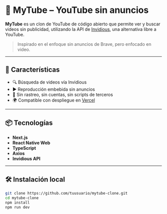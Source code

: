  # 🎥 MyTube – YouTube sin anuncios

**MyTube** es un clon de YouTube de código abierto que permite ver y buscar videos sin publicidad, utilizando la API de [Invidious](https://docs.invidious.io/), una alternativa libre a YouTube.

> Inspirado en el enfoque sin anuncios de Brave, pero enfocado en video.

---

## 🚀 Características

- 🔍 Búsqueda de videos vía Invidious
- ▶️ Reproducción embebida sin anuncios
- 🧼 Sin rastreo, sin cuentas, sin scripts de terceros
- 🌍 Compatible con despliegue en [Vercel](https://vercel.com)

---

## 📦 Tecnologías

- **Next.js**
- **React Native Web**
- **TypeScript**
- **Axios**
- **Invidious API**

---

## 🛠️ Instalación local

```bash
git clone https://github.com/tuusuario/mytube-clone.git
cd mytube-clone
npm install
npm run dev
